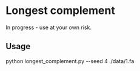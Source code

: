 
Longest complement
==================

In progress - use at your own risk.

Usage
-----
python longest_complement.py --seed 4 ./data/1.fa
